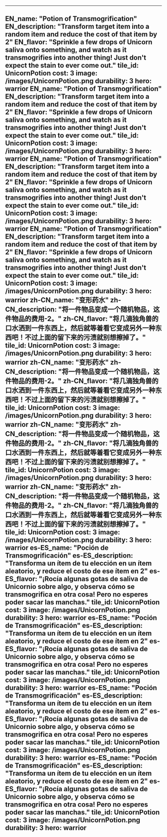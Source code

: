 ---

EN_name: "Potion of Transmogrification"
EN_description: "Transform target item into a random item and reduce the cost of that item by 2"
EN_flavor: "Sprinkle a few drops of Unicorn saliva onto something, and watch as it transmogrifies into another thing! Just don't expect the stain to ever come out."
tile_id: UnicornPotion
cost: 3
image: /images/UnicornPotion.png
durability: 3
hero: warrior
EN_name: "Potion of Transmogrification"
EN_description: "Transform target item into a random item and reduce the cost of that item by 2"
EN_flavor: "Sprinkle a few drops of Unicorn saliva onto something, and watch as it transmogrifies into another thing! Just don't expect the stain to ever come out."
tile_id: UnicornPotion
cost: 3
image: /images/UnicornPotion.png
durability: 3
hero: warrior
EN_name: "Potion of Transmogrification"
EN_description: "Transform target item into a random item and reduce the cost of that item by 2"
EN_flavor: "Sprinkle a few drops of Unicorn saliva onto something, and watch as it transmogrifies into another thing! Just don't expect the stain to ever come out."
tile_id: UnicornPotion
cost: 3
image: /images/UnicornPotion.png
durability: 3
hero: warrior
EN_name: "Potion of Transmogrification"
EN_description: "Transform target item into a random item and reduce the cost of that item by 2"
EN_flavor: "Sprinkle a few drops of Unicorn saliva onto something, and watch as it transmogrifies into another thing! Just don't expect the stain to ever come out."
tile_id: UnicornPotion
cost: 3
image: /images/UnicornPotion.png
durability: 3
hero: warrior
zh-CN_name: "变形药水"
zh-CN_description: "将一件物品变成一个随机物品，这件物品的费用-2。"
zh-CN_flavor: "将几滴独角兽的口水洒到一件东西上，然后就等着看它变成另外一种东西吧！不过上面的留下来的污渍就别想擦掉了。"
tile_id: UnicornPotion
cost: 3
image: /images/UnicornPotion.png
durability: 3
hero: warrior
zh-CN_name: "变形药水"
zh-CN_description: "将一件物品变成一个随机物品，这件物品的费用-2。"
zh-CN_flavor: "将几滴独角兽的口水洒到一件东西上，然后就等着看它变成另外一种东西吧！不过上面的留下来的污渍就别想擦掉了。"
tile_id: UnicornPotion
cost: 3
image: /images/UnicornPotion.png
durability: 3
hero: warrior
zh-CN_name: "变形药水"
zh-CN_description: "将一件物品变成一个随机物品，这件物品的费用-2。"
zh-CN_flavor: "将几滴独角兽的口水洒到一件东西上，然后就等着看它变成另外一种东西吧！不过上面的留下来的污渍就别想擦掉了。"
tile_id: UnicornPotion
cost: 3
image: /images/UnicornPotion.png
durability: 3
hero: warrior
zh-CN_name: "变形药水"
zh-CN_description: "将一件物品变成一个随机物品，这件物品的费用-2。"
zh-CN_flavor: "将几滴独角兽的口水洒到一件东西上，然后就等着看它变成另外一种东西吧！不过上面的留下来的污渍就别想擦掉了。"
tile_id: UnicornPotion
cost: 3
image: /images/UnicornPotion.png
durability: 3
hero: warrior
es-ES_name: "Poción de Transmogrificación"
es-ES_description: "Transforma un ítem de tu elección en un ítem aleatorio, y reduce el costo de ese ítem en 2"
es-ES_flavor: "¡Rocía algunas gotas de saliva de Unicornio sobre algo, y observa cómo se transmogrifica en otra cosa! Pero no esperes poder sacar las manchas."
tile_id: UnicornPotion
cost: 3
image: /images/UnicornPotion.png
durability: 3
hero: warrior
es-ES_name: "Poción de Transmogrificación"
es-ES_description: "Transforma un ítem de tu elección en un ítem aleatorio, y reduce el costo de ese ítem en 2"
es-ES_flavor: "¡Rocía algunas gotas de saliva de Unicornio sobre algo, y observa cómo se transmogrifica en otra cosa! Pero no esperes poder sacar las manchas."
tile_id: UnicornPotion
cost: 3
image: /images/UnicornPotion.png
durability: 3
hero: warrior
es-ES_name: "Poción de Transmogrificación"
es-ES_description: "Transforma un ítem de tu elección en un ítem aleatorio, y reduce el costo de ese ítem en 2"
es-ES_flavor: "¡Rocía algunas gotas de saliva de Unicornio sobre algo, y observa cómo se transmogrifica en otra cosa! Pero no esperes poder sacar las manchas."
tile_id: UnicornPotion
cost: 3
image: /images/UnicornPotion.png
durability: 3
hero: warrior
es-ES_name: "Poción de Transmogrificación"
es-ES_description: "Transforma un ítem de tu elección en un ítem aleatorio, y reduce el costo de ese ítem en 2"
es-ES_flavor: "¡Rocía algunas gotas de saliva de Unicornio sobre algo, y observa cómo se transmogrifica en otra cosa! Pero no esperes poder sacar las manchas."
tile_id: UnicornPotion
cost: 3
image: /images/UnicornPotion.png
durability: 3
hero: warrior
---